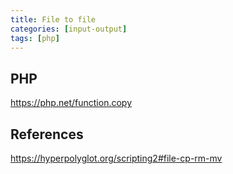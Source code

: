 ```yaml
---
title: File to file
categories: [input-output]
tags: [php]
---
```


## PHP

<https://php.net/function.copy>

## References

<https://hyperpolyglot.org/scripting2#file-cp-rm-mv>
